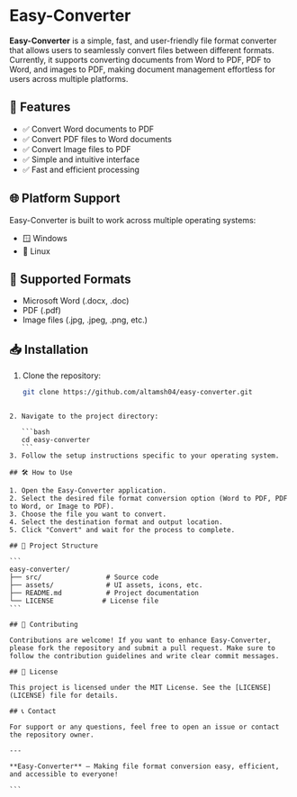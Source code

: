 # Easy-Converter

**Easy-Converter** is a simple, fast, and user-friendly file format converter that allows users to seamlessly convert files between different formats. Currently, it supports converting documents from Word to PDF, PDF to Word, and images to PDF, making document management effortless for users across multiple platforms.

## 🚀 Features

- ✅ Convert Word documents to PDF
- ✅ Convert PDF files to Word documents
- ✅ Convert Image files to PDF
- ✅ Simple and intuitive interface
- ✅ Fast and efficient processing

## 🌐 Platform Support

Easy-Converter is built to work across multiple operating systems:

- 🪟 Windows
- 🐧 Linux

## 📂 Supported Formats

- Microsoft Word (.docx, .doc)
- PDF (.pdf)
- Image files (.jpg, .jpeg, .png, etc.)

## 📥 Installation

1. Clone the repository:
   ```bash
   git clone https://github.com/altamsh04/easy-converter.git
````

2. Navigate to the project directory:

   ```bash
   cd easy-converter
   ```
3. Follow the setup instructions specific to your operating system.

## 🛠 How to Use

1. Open the Easy-Converter application.
2. Select the desired file format conversion option (Word to PDF, PDF to Word, or Image to PDF).
3. Choose the file you want to convert.
4. Select the destination format and output location.
5. Click "Convert" and wait for the process to complete.

## 📂 Project Structure

```
easy-converter/
├── src/                # Source code
├── assets/             # UI assets, icons, etc.
├── README.md           # Project documentation
└── LICENSE            # License file
```

## 🤝 Contributing

Contributions are welcome! If you want to enhance Easy-Converter, please fork the repository and submit a pull request. Make sure to follow the contribution guidelines and write clear commit messages.

## 📄 License

This project is licensed under the MIT License. See the [LICENSE](LICENSE) file for details.

## 📞 Contact

For support or any questions, feel free to open an issue or contact the repository owner.

---

**Easy-Converter** — Making file format conversion easy, efficient, and accessible to everyone!

```
